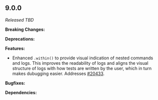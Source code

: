 ## 9.0.0

_Released TBD_

**Breaking Changes:**

**Deprecations:**

**Features:**

- Enhanced `.within()` to provide visual indication of nested commands and logs.
  This improves the readability of logs and aligns the visual structure of logs
  with how tests are written by the user, which in turn makes dubugging easier.
  Addresses [#20433](https://github.com/cypress-io/cypress/issues/20433).

**Bugfixes:**

**Dependencies:**
